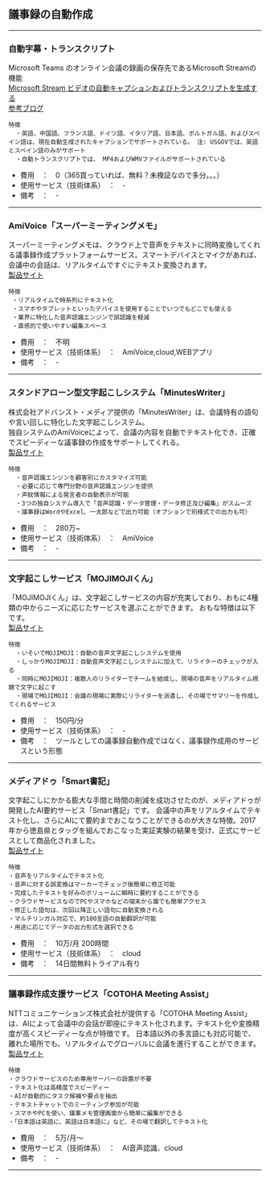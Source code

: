## 議事録の自動作成

***
### 自動字幕・トランスクリプト  
  Microsoft Teams のオンライン会議の録画の保存先であるMicrosoft Streamの機能  
  [Microsoft Stream ビデオの自動キャプションおよびトランスクリプトを生成する](https://docs.microsoft.com/ja-jp/stream/portal-autogenerate-captions)  
  [参考ブログ](https://art-break.net/tech/?p=6808)
  ```
  特徴
    ・英語、中国語、フランス語、ドイツ語、イタリア語、日本語、ポルトガル語、およびスペイン語は、現在自動生成されたキャプションでサポートされている。 注: USGOVでは、英語とスペイン語のみがサポート
    ・自動トランスクリプトでは、 MP4およびWMVファイルがサポートされている
  ```
  - 費用　：　0（365買っていれば、無料？未検証なので多分。。。）
  - 使用サービス（技術体系）　：　-
  - 備考　：　-

***
### AmiVoice「スーパーミーティングメモ」  
 スーパーミーティングメモは、クラウド上で音声をテキストに同時変換してくれる議事録作成プラットフォームサービス。スマートデバイスとマイクがあれば、会議中の会話は、リアルタイムですぐにテキスト変換されます。  
 [製品サイト](http://amivoice-super.com/MM/index.html)

```
特徴
 ・リアルタイムで時系列にテキスト化
 ・スマホやタブレットといったデバイスを使用することでいつでもどこでも使える
 ・業界に特化した音声認識エンジンで誤認識を軽減
 ・直感的で使いやすい編集スペース
```
  - 費用　：　不明
  - 使用サービス（技術体系）　：　AmiVoice,cloud,WEBアプリ
  - 備考　：　-

***
### スタンドアローン型文字起こしシステム「MinutesWriter」  
 株式会社アドバンスト・メディア提供の「MinutesWriter」は、会議特有の語句や言い回しに特化した文字起こしシステム。  
独自システムのAmiVoiceによって、会議の内容を自動でテキスト化でき、正確でスピーディーな議事録の作成をサポートしてくれる。  
 [製品サイト](https://www.advanced-media.co.jp/products/service/private-enterprise-proceedings-preparation-support-system)

```
特徴
  ・音声認識エンジンを顧客別にカスタマイズ可能
  ・必要に応じて専門分野の音声認識エンジンを提供 
  ・声紋情報による発言者の自動表示が可能
  ・3つの独自システム導入で「音声認識・データ管理・データ修正及び編集」がスムーズ
  ・議事録はWordやExcel、一太郎などで出力可能（オプションで別様式での出力も可）
```
  - 費用　：　280万~
  - 使用サービス（技術体系）　：　AmiVoice
  - 備考　：　-

***
### 文字起こしサービス「MOJIMOJIくん」  
 「MOJIMOJIくん」は、文字起こしサービスの内容が充実しており、おもに4種類の中からニーズに応じたサービスを選ぶことができます。
おもな特徴は以下です。  
 [製品サイト](https://www.mojimoji.tokyo/)

```
特徴
  ・いそいでMOJIMOJI：自動の音声文字起こしシステムを使用
  ・しっかりMOJIMOJI：自動音声文字起こしシステムに加えて、リライターのチェックが入る
  ・同時にMOJIMOJI：複数人のリライターでチームを結成し、現場の音声をリアルタイム視聴で文字に起こす
  ・現場でMOJIMOJI：会議の現場に実際にリライターを派遣し、その場でサマリーを作成してくれるサービス
```
  - 費用　：　150円/分
  - 使用サービス（技術体系）　：　-
  - 備考　：　ツールとしての議事録自動作成ではなく、議事録作成用のサービスという形態

***
### メディアドゥ「Smart書記」  
 文字起こしにかかる膨大な手間と時間の削減を成功させたのが、メディアドゥが開発したAI要約サービス「Smart書記」です。
会議中の声をリアルタイムでテキスト化し、さらにAIにて要約までおこなうことができるのが大きな特徴。2017年から徳島県とタッグを組んでおこなった実証実験の結果を受け、正式にサービスとして商品化されました。  
 [製品サイト](https://smartshoki.jp/index)

```
特徴
・音声をリアルタイムでテキスト化
・音声に対する誤変換はマーカーでチェック後簡単に修正可能
・完成したテキストを好みのボリュームに瞬時に要約することができる
・クラウドサービスなのでPCやスマホなどの端末から誰でも簡単アクセス
・修正した語句は、次回以降正しい語句に自動変換される
・マルチリンガル対応で、約100言語の自動翻訳が可能
・用途に応じてデータの出力形式を選択できる
```
  - 費用　：　10万/月 200時間
  - 使用サービス（技術体系）　：　cloud
  - 備考　：　14日間無料トライアル有り

***
### 議事録作成支援サービス「COTOHA Meeting Assist」  
  NTTコミュニケーションズ株式会社が提供する「COTOHA Meeting Assist」は、AIによって会議中の会話が即座にテキスト化されます。テキスト化や変換精度が高くスピーディーな点が特徴です。
日本語以外の多言語にも対応可能で、離れた場所でも、リアルタイムでグローバルに会議を進行することができます。  
 [製品サイト](https://www.ntt.com/business/services/application/ai/cotoha-ma.html#:~:text=%E4%BC%9A%E8%AD%B0%E3%81%AE%E7%99%BA%E8%A8%80%E3%82%92AI,%E9%8C%B2%E4%BD%9C%E6%88%90%E6%94%AF%E6%8F%B4%E3%82%B5%E3%83%BC%E3%83%93%E3%82%B9%E3%81%A7%E3%81%99%E3%80%82)

```
特徴
・クラウドサービスのため専用サーバーの設置が不要
・テキスト化は高精度でスピーディー
・AIが自動的にタスク候補や要点を抽出
・テキストチャットでのミーティング参加が可能
・スマホやPCを使い、議事メモ管理画面から簡単に編集ができる
・「日本語は英語に、英語は日本語に」など、その場で翻訳してテキスト化
```
  - 費用　：　5万/月～
  - 使用サービス（技術体系）　：　AI音声認識、cloud
  - 備考　：　-

***